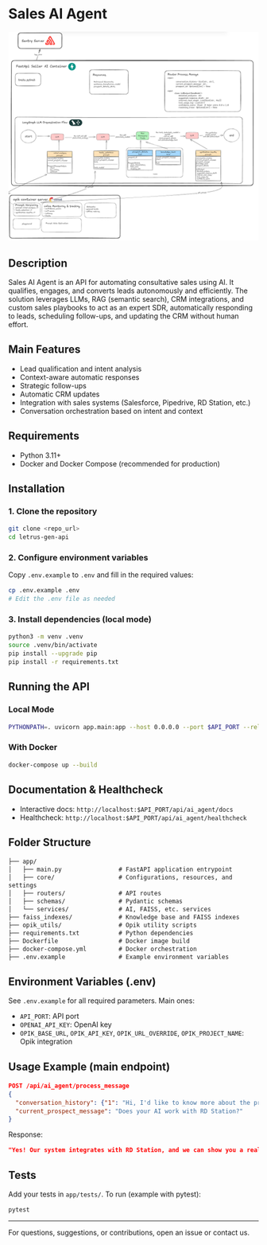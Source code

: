 # Sales AI Agent
![Sales AI Agent Pipeline](images/Application_flow.png)

## Description
Sales AI Agent is an API for automating consultative sales using AI. It qualifies, engages, and converts leads autonomously and efficiently. The solution leverages LLMs, RAG (semantic search), CRM integrations, and custom sales playbooks to act as an expert SDR, automatically responding to leads, scheduling follow-ups, and updating the CRM without human effort.

## Main Features
- Lead qualification and intent analysis
- Context-aware automatic responses
- Strategic follow-ups
- Automatic CRM updates
- Integration with sales systems (Salesforce, Pipedrive, RD Station, etc.)
- Conversation orchestration based on intent and context

## Requirements
- Python 3.11+
- Docker and Docker Compose (recommended for production)

## Installation
### 1. Clone the repository
```bash
git clone <repo_url>
cd letrus-gen-api
```

### 2. Configure environment variables
Copy `.env.example` to `.env` and fill in the required values:
```bash
cp .env.example .env
# Edit the .env file as needed
```

### 3. Install dependencies (local mode)
```bash
python3 -m venv .venv
source .venv/bin/activate
pip install --upgrade pip
pip install -r requirements.txt
```

## Running the API
### Local Mode
```bash
PYTHONPATH=. uvicorn app.main:app --host 0.0.0.0 --port $API_PORT --reload
```

### With Docker
```bash
docker-compose up --build
```

## Documentation & Healthcheck
- Interactive docs: `http://localhost:$API_PORT/api/ai_agent/docs`
- Healthcheck: `http://localhost:$API_PORT/api/ai_agent/healthcheck`

## Folder Structure
```
├── app/
│   ├── main.py                # FastAPI application entrypoint
│   ├── core/                  # Configurations, resources, and settings
│   ├── routers/               # API routes
│   ├── schemas/               # Pydantic schemas
│   └── services/              # AI, FAISS, etc. services
├── faiss_indexes/             # Knowledge base and FAISS indexes
├── opik_utils/                # Opik utility scripts
├── requirements.txt           # Python dependencies
├── Dockerfile                 # Docker image build
├── docker-compose.yml         # Docker orchestration
├── .env.example               # Example environment variables
```

## Environment Variables (.env)
See `.env.example` for all required parameters. Main ones:
- `API_PORT`: API port
- `OPENAI_API_KEY`: OpenAI key
- `OPIK_BASE_URL`, `OPIK_API_KEY`, `OPIK_URL_OVERRIDE`, `OPIK_PROJECT_NAME`: Opik integration

## Usage Example (main endpoint)
```json
POST /api/ai_agent/process_message
{
  "conversation_history": {"1": "Hi, I'd like to know more about the product."},
  "current_prospect_message": "Does your AI work with RD Station?"
}
```
Response:
```json
"Yes! Our system integrates with RD Station, and we can show you a real example."
```

## Tests
Add your tests in `app/tests/`. To run (example with pytest):
```bash
pytest
```

---
For questions, suggestions, or contributions, open an issue or contact us.